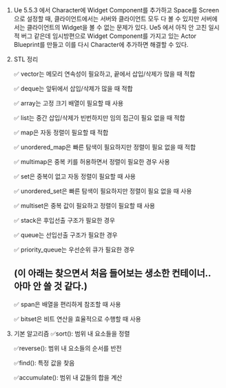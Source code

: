 1. Ue 5.5.3 에서 Character에 Widget Component를 추가하고 Space를 Screen으로 설정할 때, 클라이언트에서는 서버와 클라이언트 모두 다 볼 수 있지만 서버에서는 클라이언트의 Widget을 볼 수 없는 문제가 있다. Ue5 에서 아직 안 고친 일시적 버그 같은데 임시방편으로 Widget Component를 가지고 있는 Actor Blueprint를 만들고 이를 다시 Character에 추가하면 해결할 수 있다.

2. STL 정리
   
   ✅ vector는 메모리 연속성이 필요하고, 끝에서 삽입/삭제가 많을 때 적합
   
   ✅ deque는 앞뒤에서 삽입/삭제가 많을 때 적합
   
   ✅ array는 고정 크기 배열이 필요할 때 사용
   
   ✅ list는 중간 삽입/삭제가 빈번하지만 임의 접근이 필요 없을 때 적합
   
   ✅ map은 자동 정렬이 필요할 때 적합
   
   ✅ unordered_map은 빠른 탐색이 필요하지만 정렬이 필요 없을 때 적합
   
   ✅ multimap은 중복 키를 허용하면서 정렬이 필요한 경우 사용
   
   ✅ set은 중복이 없고 자동 정렬이 필요할 때 사용
   
   ✅ unordered_set은 빠른 탐색이 필요하지만 정렬이 필요 없을 때 사용
   
   ✅ multiset은 중복 값이 필요하고 정렬이 필요할 때 사용
   
   ✅ stack은 후입선출 구조가 필요한 경우
   
   ✅ queue는 선입선출 구조가 필요한 경우
   
   ✅ priority_queue는 우선순위 큐가 필요한 경우
   
   
    **(이 아래는 찾으면서 처음 들어보는 생소한 컨테이너.. 아마 안 쓸 것 같다.)**
    ------------------------------------------------------
    
    ✅ span은 배열을 편리하게 참조할 때 사용
    
    ✅ bitset은 비트 연산을 효율적으로 수행할 때 사용


3. 기본 알고리즘
   ✅sort(): 범위 내 요소들을 정렬

   ✅reverse(): 범위 내 요소들의 순서를 반전

   ✅find(): 특정 값을 찾음

   ✅accumulate(): 범위 내 값들의 합을 계산
